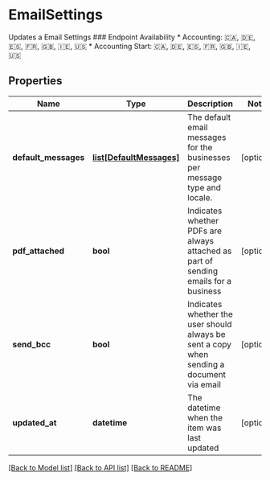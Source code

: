 # EmailSettings

Updates a Email Settings  ### Endpoint Availability  * Accounting: 🇨🇦, 🇩🇪, 🇪🇸, 🇫🇷, 🇬🇧, 🇮🇪, 🇺🇸 * Accounting Start: 🇨🇦, 🇩🇪, 🇪🇸, 🇫🇷, 🇬🇧, 🇮🇪, 🇺🇸
## Properties
Name | Type | Description | Notes
------------ | ------------- | ------------- | -------------
**default_messages** | [**list[DefaultMessages]**](DefaultMessages.md) | The default email messages for the businesses per message type and locale. | [optional] 
**pdf_attached** | **bool** | Indicates whether PDFs are always attached as part of sending emails for a business | [optional] 
**send_bcc** | **bool** | Indicates whether the user should always be sent a copy when sending a document via email | [optional] 
**updated_at** | **datetime** | The datetime when the item was last updated | [optional] 

[[Back to Model list]](../README.md#documentation-for-models) [[Back to API list]](../README.md#documentation-for-api-endpoints) [[Back to README]](../README.md)


